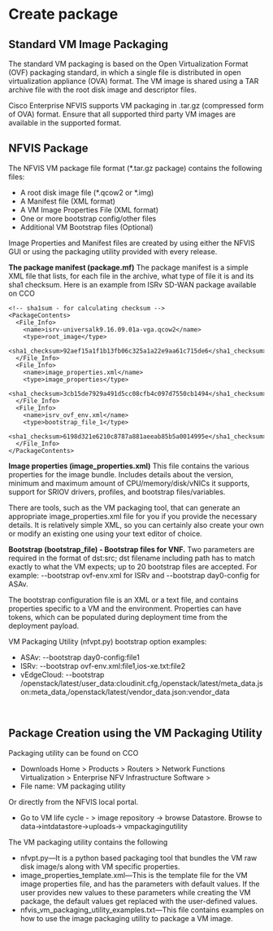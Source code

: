 # Create package

## Standard VM Image Packaging
The standard VM packaging is based on the Open Virtualization Format (OVF) packaging standard, in which a single file is distributed in open virtualization appliance (OVA) format. The VM image is shared using a TAR archive file with the root disk image and descriptor files.

Cisco Enterprise NFVIS supports VM packaging in .tar.gz (compressed form of OVA) format. Ensure that all supported third party VM images are available in the supported format.

## NFVIS Package
The NFVIS VM package file format (*.tar.gz package) contains the following files:
-	A root disk image file (*.qcow2 or *.img)
-	A Manifest file (XML format)
-	A VM Image Properties File (XML format)
-	One or more bootstrap config/other files
-	Additional VM Bootstrap files (Optional)

Image Properties and Manifest files are created by using either the NFVIS GUI or using the packaging utility provided with every release.

**The package manifest (package.mf)**
The package manifest is a simple XML file that lists, for each file in the archive, what type of file it is and its sha1 checksum. Here is an example from ISRv SD-WAN package available on CCO

```
<!-- sha1sum - for calculating checksum -->
<PackageContents>
  <File_Info> 
    <name>isrv-universalk9.16.09.01a-vga.qcow2</name>
    <type>root_image</type>
    <sha1_checksum>92aef15a1f1b13fb06c325a1a22e9aa61c715de6</sha1_checksum>
  </File_Info> 
  <File_Info> 
    <name>image_properties.xml</name>
    <type>image_properties</type>
    <sha1_checksum>3cb15de7929a491d5cc08cfb4c097d7550cb1494</sha1_checksum>
  </File_Info> 
  <File_Info> 
    <name>isrv_ovf_env.xml</name>
    <type>bootstrap_file_1</type>
    <sha1_checksum>6198d321e6210c8787a881aeeab85b5a0014995e</sha1_checksum>
  </File_Info> 
</PackageContents>
```

**Image properties (image_properties.xml)**
This file contains the various properties for the image bundle. Includes details about the version, minimum and maximum amount of CPU/memory/disk/vNICs it supports, support for SRIOV drivers, profiles, and bootstrap files/variables.

There are tools, such as the VM packaging tool, that can generate an appropriate image_properties.xml file for you if you provide the necessary details. It is relatively simple XML, so you can certainly also create your own or modify an existing one using your text editor of choice.

**Bootstrap (bootstrap_file) - Bootstrap files for VNF.** 
Two parameters are required in the format of dst:src; dst filename including path has to match exactly to what the VM expects; up to 20 bootstrap files are accepted. For example: --bootstrap ovf-env.xml for ISRv and --bootstrap day0-config for ASAv. 

The bootstrap configuration file is an XML or a text file, and contains properties specific to a VM and the environment. Properties can have tokens, which can be populated during deployment time from the deployment payload.

VM Packaging Utility (nfvpt.py) bootstrap option examples:
-	ASAv: --bootstrap day0-config:file1
-	ISRv: --bootstrap ovf-env.xml:file1,ios-xe.txt:file2
-	vEdgeCloud: --bootstrap /openstack/latest/user_data:cloudinit.cfg,/openstack/latest/meta_data.json:meta_data,/openstack/latest/vendor_data.json:vendor_data

<br>

## Package Creation using the VM Packaging Utility
Packaging utility can be found on CCO
-	Downloads Home > Products > Routers > Network Functions Virtualization > Enterprise NFV Infrastructure Software >
-	File name: VM packaging utility

Or directly from the NFVIS local portal. 
-	Go to VM life cycle - > image repository -> browse Datastore. Browse to data->intdatastore->uploads-> vmpackagingutility

The VM packaging utility contains the following
-	nfvpt.py—It is a python based packaging tool that bundles the VM raw disk image/s along with VM specific properties.
-	image_properties_template.xml—This is the template file for the VM image properties file, and has the parameters with default values. If the user provides new values to these parameters while creating the VM package, the default values get replaced with the user-defined values.
-	nfvis_vm_packaging_utility_examples.txt—This file contains examples on how to use the image packaging utility to package a VM image.

